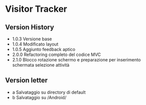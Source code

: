 # Visitor Tracker

## Version History

 - 1.0.3 Versione base
 - 1.0.4 Modificato layout
 - 1.0.5 Aggiunto feedback aptico
 - 2.0.0 Refactoring completo del codice MVC
 - 2.1.0 Blocco rotazione schermo e preparazione per inserimento schermata selezione attività

## Version letter
 - a Salvataggio su directory di default
 - b Salvataggio su /Android/